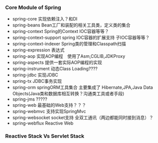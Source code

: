  ### Core Module of Spring

- spring-core 实现依赖注入？和DI
- spring-beans Bean工厂和装配的相关工具类，定义类的集合
- spring-context Spring的Context IOC容器等等？
- spring-context-support spring IOC容器的扩展支持 子IOC容器等等？
- spring-context-indexer Spring类的管理和Classpath扫描
- spring-expression 表达式
- spring-aop 实现AOP编程　使用了Asm,CGLIB,JDKProxy
- spring-aspects 提供一套实际AOP编程的实现
- spring-instrument 动态Class Loading????
- spring-jdbc 实现JDBC
- spring-tx JDBC事务实现
- spring-orm springORM工具集合 主要集成了 Hibernate,JPA,Java Data Objects(Java类和数据库相互转换？沟通类工具或者手段)
- spring-jms ?????
- spring-web 最基础的Web支持？？？ 
- spring-webmvc 支持实现SpringMvc
- spring-websocket socket支持 全双工通讯（两边都能同时接到消息）？
- spring-webflux Reactive Web

### Reactive Stack Vs Servlet Stack

